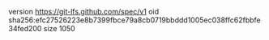 version https://git-lfs.github.com/spec/v1
oid sha256:efc27526223e8b7399fbce79a8cb0719bbddd1005ec038ffc62fbbfe34fed200
size 1050
